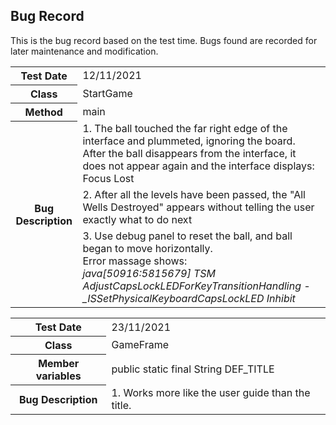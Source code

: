 ## Bug Record
This is the bug record based on the test time.
Bugs found are recorded for later maintenance and modification.

<table>
<tr>
    <th>Test Date</th>
    <td>12/11/2021</td>
</tr>
<tr>
    <th>Class</th>
    <td>StartGame</td>
</tr>
<tr>
    <th>Method</th>
    <td>main</td>
</tr>
<tr>
    <th rowspan = "3">Bug Description</th>
    <td>1. The ball touched the far right edge of the interface and plummeted, ignoring the board. After the ball disappears from the interface, it does not appear again and the interface displays: Focus Lost</td>
</tr>
<tr>
    <td>2. After all the levels have been passed, the "All Wells Destroyed" appears without telling the user exactly what to do next</td>
</tr>
<tr>
    <td>3. Use debug panel to reset the ball, and ball began to move horizontally.<br/> Error massage shows: <br/> 
        <i>java[50916:5815679] TSM AdjustCapsLockLEDForKeyTransitionHandling - _ISSetPhysicalKeyboardCapsLockLED Inhibit</i></td>
</tr>
</table>

<table>
<tr>
    <th>Test Date</th>
    <td>23/11/2021</td>
</tr>
<tr>
    <th>Class</th>
    <td>GameFrame</td>
</tr>
<tr>
    <th>Member variables</th>
    <td> public static final String DEF_TITLE</td>
</tr>
<tr>
    <th >Bug Description</th>
    <td>1. Works more like the user guide than the title.</td>
</tr>
</table>